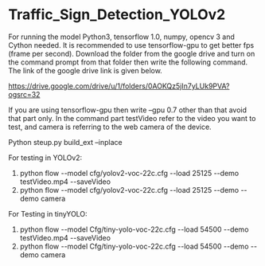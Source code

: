# Traffic_Sign_Detection_YOLOv2

For running the model Python3, tensorflow 1.0, numpy, opencv 3 and Cython needed.
It is recommended to use tensorflow-gpu to get better fps (frame per second). 
Download the folder from the google drive and turn on the command prompt from that folder then write the following command. 
The link of the google drive link is given below.

https://drive.google.com/drive/u/1/folders/0AOKQz5jIn7yLUk9PVA?ogsrc=32

If you are using tensorflow-gpu then write –gpu 0.7 other than that avoid that part only. 
In the command part testVideo refer to the video you want to test, and camera is referring to the web camera of the device.

Python steup.py build_ext –inplace

For testing in YOLOv2:
1) python flow --model cfg/yolov2-voc-22c.cfg --load 25125 --demo testVideo.mp4 --saveVideo
2) python flow --model cfg/yolov2-voc-22c.cfg --load 25125 --demo --demo camera

For Testing in tinyYOLO:
1) python flow --model Cfg/tiny-yolo-voc-22c.cfg --load 54500 --demo testVideo.mp4 --saveVideo
2) python flow --model Cfg/tiny-yolo-voc-22c.cfg --load 54500 --demo --demo camera
